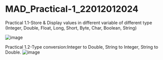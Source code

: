 # MAD_Practical-1_22012012024
Practical 1.1-Store & Display values in different variable of different type (Integer, Double, Float, Long, Short, Byte, Char, Boolean, String)

![image](https://github.com/AbhayHingrajiya/MAD_Practical-1_22012012024/assets/104710277/fe805d5b-a343-44d4-acd4-60ce1f361301)

Practical 1.2-Type conversion:Integer to Double, String to Integer, String to Double.
![image](https://github.com/AbhayHingrajiya/MAD_Practical-1_22012012024/assets/104710277/b6a1c963-ff88-4fcb-987a-a5b5a9d19a85)

